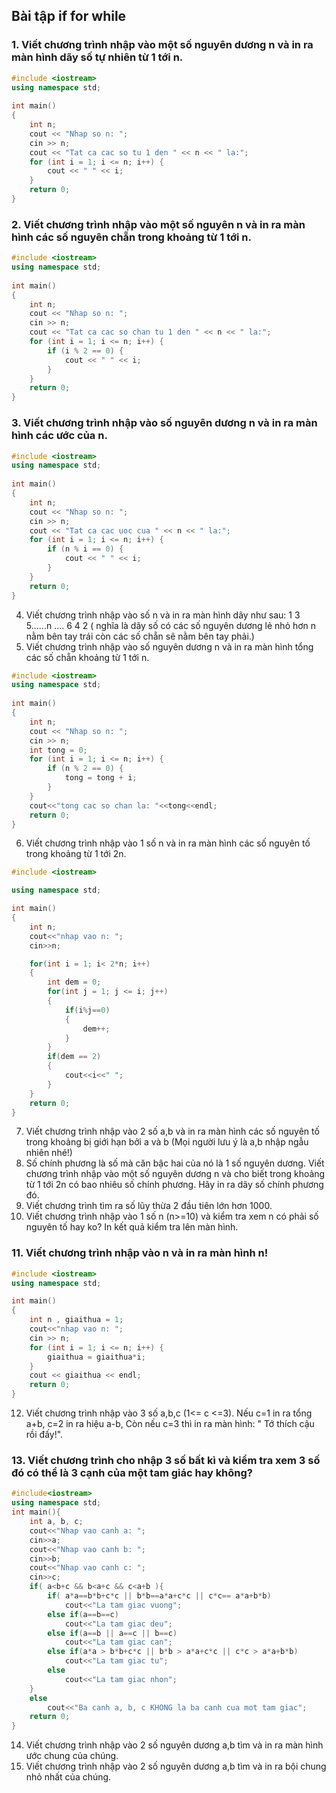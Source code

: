 ## Bài tập if for while

###	1. Viết chương trình nhập vào một số nguyên dương n và in ra màn hình dãy số tự nhiên từ 1 tới n.

```cpp
#include <iostream>
using namespace std; 
 
int main()
{
    int n;
    cout << "Nhap so n: ";
    cin >> n;
    cout << "Tat ca cac so tu 1 den " << n << " la:";
    for (int i = 1; i <= n; i++) {
        cout << " " << i;
    }
    return 0;
}
```


### 2.	Viết chương trình nhập vào một số nguyên n và in ra màn hình các số nguyên chẵn trong khoảng từ 1 tới n.
```cpp
#include <iostream>
using namespace std; 
 
int main()
{
    int n;
    cout << "Nhap so n: ";
    cin >> n;
    cout << "Tat ca cac so chan tu 1 den " << n << " la:";
    for (int i = 1; i <= n; i++) {
        if (i % 2 == 0) {
            cout << " " << i;
        }
    }
    return 0;
}
```
### 3.	Viết chương trình nhập vào số nguyên dương n và in ra màn hình các ước của n.
```cpp
#include <iostream>
using namespace std; 
 
int main()
{
    int n;
    cout << "Nhap so n: ";
    cin >> n;
    cout << "Tat ca cac uoc cua " << n << " la:";
    for (int i = 1; i <= n; i++) {
        if (n % i == 0) {
            cout << " " << i;
        }
    }
    return 0;
}
```
4.	Viết chương trình nhập vào số n và in ra màn hình dãy như sau: 1 3 5......n .... 6 4 2 ( nghĩa là dãy số có các số nguyên dương lẻ nhỏ hơn n nằm bên tay trái còn các số chẵn sẽ nằm bên tay phải.) 
5.	Viết chương trình nhập vào số nguyên dương n và in ra màn hình tổng các số chẵn khoảng từ 1 tới n.
```cpp
#include <iostream>
using namespace std; 
 
int main()
{
    int n;
    cout << "Nhap so n: ";
    cin >> n;
    int tong = 0;
    for (int i = 1; i <= n; i++) {
        if (n % 2 == 0) {
            tong = tong + i;
        }
    }
    cout<<"tong cac so chan la: "<<tong<<endl;
    return 0;
}
```
6.	Viết chương trình nhập vào 1 số n và in ra màn hình các số nguyên tố trong khoảng từ 1 tới 2n.
```cpp
#include <iostream>

using namespace std;

int main()
{
    int n;
    cout<<"nhap vao n: ";
    cin>>n;

    for(int i = 1; i< 2*n; i++)
    {
        int dem = 0;
        for(int j = 1; j <= i; j++)
        {
            if(i%j==0)
            {
                dem++;
            }
        }
        if(dem == 2)
        {
            cout<<i<<" ";
        }
    }
    return 0;
}
```
7.	Viết chương trình nhập vào 2 số a,b và in ra màn hình các số nguyên tố trong khoảng bị giới hạn bởi a và b (Mọi người lưu ý là a,b nhập ngẫu nhiên nhé!)
8.	Số chính phương là số mà căn bậc hai của nó là 1 số nguyên dương. Viết chương trình nhập vào một số nguyên dương n và cho biết trong khoảng từ 1 tới 2n có bao nhiêu số chính phương. Hãy in ra dãy số chính phương đó.
9.	Viết chương trình tìm ra số lũy thừa 2 đầu tiên lớn hơn 1000.
10.	Viết chương trình nhập vào 1 số n (n>=10) và kiểm tra xem n có phải số nguyên tố hay ko? In kết quả kiểm tra lên màn hình.
### 11.	Viết chương trình nhập vào n và in ra màn hình n!
```cpp
#include <iostream>
using namespace std;

int main()
{
	int n , giaithua = 1;
	cout<<"nhap vao n: ";
	cin >> n;
	for (int i = 1; i <= n; i++) {
		giaithua = giaithua*i;
	}
	cout << giaithua << endl;
    return 0;
}

```
12.	Viết chương trình nhập vào 3 số a,b,c (1<= c <=3). Nếu c=1 in ra tổng a+b, c=2 in ra hiệu a-b, Còn nếu c=3 thì in ra màn hình: " Tớ thích cậu rồi đấy!".
### 13.	Viết chương trình cho nhập 3 số bất kì và kiểm tra xem 3 số đó có thể là 3 cạnh của một tam giác hay không?
```cpp
#include<iostream>
using namespace std;
int main(){
    int a, b, c;
    cout<<"Nhap vao canh a: ";
    cin>>a;
    cout<<"Nhap vao canh b: ";
    cin>>b;
    cout<<"Nhap vao canh c: ";
    cin>>c;
    if( a<b+c && b<a+c && c<a+b ){
        if( a*a==b*b+c*c || b*b==a*a+c*c || c*c== a*a+b*b)
            cout<<"La tam giac vuong";
        else if(a==b==c)
            cout<<"La tam giac deu";
        else if(a==b || a==c || b==c)
            cout<<"La tam giac can";
        else if(a*a > b*b+c*c || b*b > a*a+c*c || c*c > a*a+b*b)    
            cout<<"La tam giac tu";
        else
            cout<<"La tam giac nhon";
    }
    else
        cout<<"Ba canh a, b, c KHONG la ba canh cua mot tam giac";
    return 0;
}
```
14.	Viết chương trình nhập vào 2 số nguyên dương a,b tìm và in ra màn hình ước chung của chúng.
15.	Viết chương trình nhập vào 2 số nguyên dương a,b tìm và in ra bội chung nhỏ nhất của chúng.
